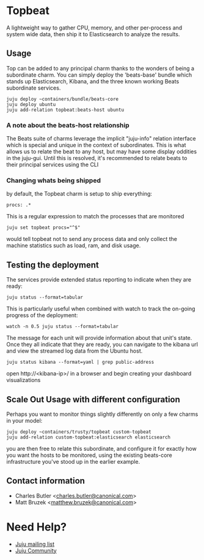 # Topbeat

A lightweight way to gather CPU, memory, and other per-process and system wide data, then ship it to Elasticsearch to analyze the results.

## Usage

Top can be added to any principal charm thanks to the wonders of being
a subordinate charm. You can simply deploy the 'beats-base' bundle
which stands up Elasticsearch, Kibana, and the three known working Beats
subordinate services.

    juju deploy ~containers/bundle/beats-core
    juju deploy ubuntu
    juju add-relation topbeat:beats-host ubuntu


### A note about the beats-host relationship

The Beats suite of charms leverage the implicit "juju-info" relation interface
which is special and unique in the context of subordinates. This is what allows
us to relate the beat to any host, but may have some display oddities in the
juju-gui. Until this is resolved, it's recommended to relate beats to their
principal services using the CLI

### Changing whats being shipped

by default, the Topbeat charm is setup to ship everything:

    procs: .*

This is a regular expression to match the processes that are monitored

    juju set topbeat procs="^$"

would tell topbeat not to send any process data and only collect the machine
statistics such as load, ram, and disk usage.


## Testing the deployment

The services provide extended status reporting to indicate when they are ready:

    juju status --format=tabular

This is particularly useful when combined with watch to track the on-going
progress of the deployment:

    watch -n 0.5 juju status --format=tabular

The message for each unit will provide information about that unit's state.
Once they all indicate that they are ready, you can navigate to the kibana
url and view the streamed log data from the Ubuntu host.

    juju status kibana --format=yaml | grep public-address

  open http://&lt;kibana-ip&gt;/ in a browser and begin creating your dashboard
  visualizations

## Scale Out Usage with different configuration

Perhaps you want to monitor things slightly differently on only a few charms
in your model:

    juju deploy ~containers/trusty/topbeat custom-topbeat
    juju add-relation custom-topbeat:elasticsearch elasticsearch

you are then free to relate this subordinate, and configure it for exactly
how you want the hosts to be monitored, using the existing beats-core infrastructure
you've stood up in the earlier example.



## Contact information

- Charles Butler &lt;charles.butler@canonical.com&gt;
- Matt Bruzek &lt;matthew.bruzek@canonical.com&gt;

# Need Help?

- [Juju mailing list](https://lists.ubuntu.com/mailman/listinfo/juju)
- [Juju Community](https://jujucharms.com/community)
